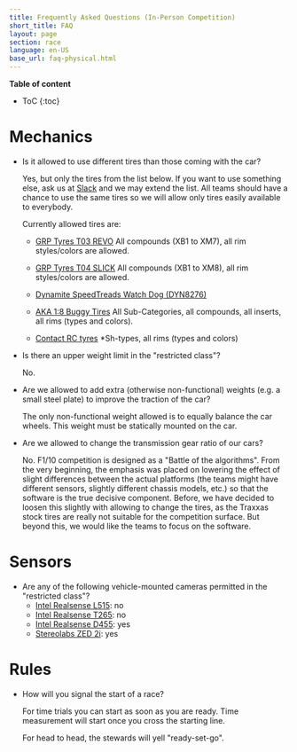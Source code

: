 ```yaml
---
title: Frequently Asked Questions (In-Person Competition)
short_title: FAQ
layout: page
section: race
language: en-US
base_url: faq-physical.html
---
```


<style>
.post li p {
  margin: 0;
}
.post > ul > li > p:first-child {
    font-weight: bold;
}
.post ul ul  {
    list-style-type: '–';
}
</style>

**Table of content**
- ToC
{:toc}


# Mechanics

- Is it allowed to use different tires than those coming with the car?

  Yes, but only the tires from the list below. If you want to use
  something else, ask us at [Slack][slack] and we may extend the list.
  All teams should have a chance to use the same tires so we will
  allow only tires easily available to everybody.

  Currently allowed tires are:

  - [GRP Tyres T03 REVO](https://www.grpgandini.it/tyres/1-8-gt/t03-revo.html)
    All compounds (XB1 to XM7), all rim styles/colors are allowed.

  - [GRP Tyres T04 SLICK](https://www.grpgandini.it/tyres/1-8-gt/t04-slick.html)
    All compounds (XB1 to XM8), all rim styles/colors are allowed.

  - [Dynamite SpeedTreads Watch Dog (DYN8276)](https://nitrohobbies.com/dyn8276-2/)

  - [AKA 1:8 Buggy Tires](https://www.raceaka.com/18-Buggy-Tires_c_7.html)
    All Sub-Categories, all compounds, all inserts, all rims (types and colors).

  - [Contact RC tyres](https://www.racing-cars.com/wheels-tyres/on-road-tyres/brand-brand=contact-rc/)
    *Sh-types, all rims (types and colors)



- Is there an upper weight limit in the "restricted class"?

  No.

- Are we allowed to add extra (otherwise non-functional) weights (e.g.
  a small steel plate) to improve the traction of the car?

  The only non-functional weight allowed is to equally balance the car
  wheels. This weight must be statically mounted on the car.

- Are we allowed to change the transmission gear ratio of our cars?

  No.
  F1/10 competition is designed as a "Battle of the algorithms". From
  the very beginning, the emphasis was placed on lowering the effect
  of slight differences between the actual platforms (the teams might
  have different sensors, slightly different chassis models, etc.)
  so that the software is the true decisive component.
  Before, we have decided to loosen this slightly with allowing
  to change the tires, as the Traxxas stock tires are really not suitable
  for the competition surface. But beyond this, we would like the teams
  to focus on the software.

# Sensors

- Are any of the following vehicle-mounted cameras permitted in the
  "restricted class"?
  - [Intel Realsense L515](https://www.intelrealsense.com/lidar-camera-l515/): no
  - [Intel Realsense T265](https://www.intelrealsense.com/tracking-camera-t265/): no
  - [Intel Realsense D455](https://www.intelrealsense.com/depth-camera-d455/): yes
  - [Stereolabs ZED 2i](https://www.stereolabs.com/zed-2i/): yes


# Rules

- How will you signal the start of a race?

  For time trials you can start as soon as you are ready. Time
  measurement will start once you cross the starting line.

  For head to head, the stewards will yell "ready-set-go".


[slack]: https://f1tenth-teams.slack.com/archives/C027T45B477
